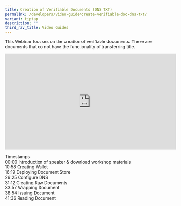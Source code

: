 ```yaml
---
title: Creation of Verifiable Documents (DNS TXT)
permalink: /developers/video-guide/create-verifiable-doc-dns-txt/
variant: tiptap
description: ""
third_nav_title: Video Guides
---
```

<p>This Webinar focuses on the creation of verifiable documents. These are
documents that do not have the functionality of transferring title.</p>
<p></p>
<div class="iframe-wrapper">
<iframe height="315" width="560" allowfullscreen="true" frameborder="0" src="https://www.youtube.com/embed/Nta_n_G-YqI?si=RUTcAL5F4bEGwSET"></iframe>
</div>
<p></p>
<p>Timestamps
<br>00:00 Introduction of speaker &amp; download workshop materials
<br>10:58 Creating Wallet
<br>16:19 Deploying Document Store
<br>26:25 Configure DNS
<br>31:12 Creating Raw Documents
<br>33:57 Wrapping Document
<br>38:54 Issuing Document
<br>41:36 Reading Document</p>
